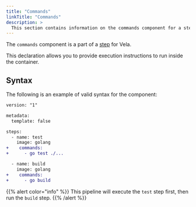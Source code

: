 ```yaml
---
title: "Commands"
linkTitle: "Commands"
description: >
  This section contains information on the commands component for a step.
---
```


The `commands` component is a part of a [step](/docs/concepts/pipeline/steps) for Vela.

This declaration allows you to provide execution instructions to run inside the container.

## Syntax

The following is an example of valid syntax for the component:

```diff
version: "1"

metadata:
  template: false

steps:
  - name: test
    image: golang
+    commands:
+      - go test ./...

  - name: build
    image: golang
+    commands:
+      - go build
```

{{% alert color="info" %}}
This pipeline will execute the `test` step first, then run the `build` step.
{{% /alert %}}
